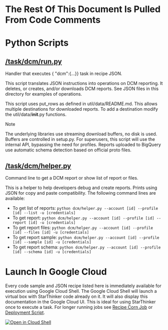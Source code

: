 # The Rest Of This Document Is Pulled From Code Comments


# Python Scripts


## [/task/dcm/run.py](/task/dcm/run.py)

Handler that executes { "dcm":{...}} task in recipe JSON.

This script translates JSON instructions into operations on DCM reporting.
It deletes, or creates, and/or downloads DCM reports.  See JSON files in
this directory for examples of operations.

This script uses put_rows as defined in util/data/README.md. This allows
multiple destinations for downloaded reports. To add a destination modify
the util/data/__init__.py functions.

Note

The underlying libraries use streaming download buffers, no disk is used.
Buffers are controlled in setup.py.
For superusers, this script will use the internal API, bypassing the 
need for profiles.
Reports uploaded to BigQuery use automatic schema detection based on official
proto files.  



## [/task/dcm/helper.py](/task/dcm/helper.py)

Command line to get a DCM report or show list of report or files.

This is a helper to help developers debug and create reports. Prints using JSON for
copy and paste compatibility. The following command lines are available:

- To get list of reports: `python dcm/helper.py --account [id] --profile [id] --list -u [credentials]`
- To get report: `python dcm/helper.py --account [id] --profile [id] --report [id] -u [credentials]`
- To get report files: `python dcm/helper.py --account [id] --profile [id] --files [id] -u [credentials]`
- To get report sample: `python dcm/helper.py --account [id] --profile [id] --sample [id] -u [credentials]`
- To get report schema: `python dcm/helper.py --account [id] --profile [id] --schema [id] -u [credentials]`



# Launch In Google Cloud

Every code sample and JSON recipe listed here is immediately available for execution using Google Cloud Shell.  The Google Cloud Shell will launch a virtual box with StarThinker code already on it.  It will also display this documentation in the Google Cloud UI.  This is ideal for using StarThinker once to execute a task.  For longer running jobs see [Recipe Corn Job](/cron/README.md) or [Deployment Script](/deploy/README.md).

[![Open in Cloud Shell](http://gstatic.com/cloudssh/images/open-btn.svg)](https://console.cloud.google.com/cloudshell/editor?cloudshell_git_repo=https%3A%2F%2Fgithub.com%2Fgoogle%2Fstarthinker&cloudshell_print=%2FLAUNCH_RECIPE.txt&cloudshell_tutorial=%2Ftask%2Fdcm%2FREADME.md)

